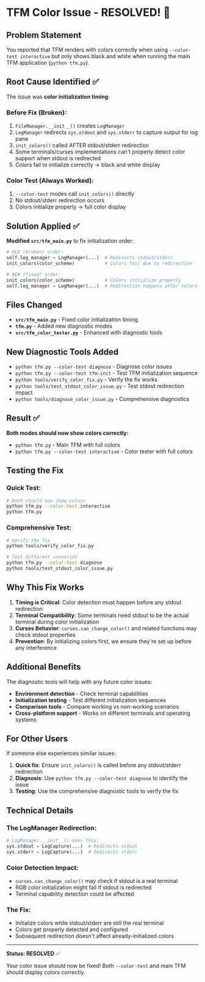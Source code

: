 # TFM Color Issue - RESOLVED! 🎉

## Problem Statement
You reported that TFM renders with colors correctly when using `--color-test interactive` but only shows black and white when running the main TFM application (`python tfm.py`).

## Root Cause Identified ✅
The issue was **color initialization timing**:

### Before Fix (Broken):
1. `FileManager.__init__()` creates `LogManager` 
2. `LogManager` redirects `sys.stdout` and `sys.stderr` to capture output for log pane
3. `init_colors()` called AFTER stdout/stderr redirection
4. Some terminals/curses implementations can't properly detect color support when stdout is redirected
5. Colors fail to initialize correctly → black and white display

### Color Test (Always Worked):
1. `--color-test` modes call `init_colors()` directly
2. No stdout/stderr redirection occurs
3. Colors initialize properly → full color display

## Solution Applied ✅

**Modified `src/tfm_main.py`** to fix initialization order:

```python
# OLD (broken) order:
self.log_manager = LogManager(...)  # Redirects stdout/stderr
init_colors(color_scheme)           # Colors fail due to redirection

# NEW (fixed) order:
init_colors(color_scheme)           # Colors initialize properly
self.log_manager = LogManager(...)  # Redirection happens after colors are set
```

## Files Changed
- **`src/tfm_main.py`** - Fixed color initialization timing
- **`tfm.py`** - Added new diagnostic modes
- **`src/tfm_color_tester.py`** - Enhanced with diagnostic tools

## New Diagnostic Tools Added
- `python tfm.py --color-test diagnose` - Diagnose color issues
- `python tfm.py --color-test tfm-init` - Test TFM initialization sequence
- `python tools/verify_color_fix.py` - Verify the fix works
- `python tools/test_stdout_color_issue.py` - Test stdout redirection impact
- `python tools/diagnose_color_issue.py` - Comprehensive diagnostics

## Result ✅
**Both modes should now show colors correctly:**
- `python tfm.py` - Main TFM with full colors
- `python tfm.py --color-test interactive` - Color tester with full colors

## Testing the Fix

### Quick Test:
```bash
# Both should now show colors
python tfm.py --color-test interactive
python tfm.py
```

### Comprehensive Test:
```bash
# Verify the fix
python tools/verify_color_fix.py

# Test different scenarios
python tfm.py --color-test diagnose
python tools/test_stdout_color_issue.py
```

## Why This Fix Works

1. **Timing is Critical**: Color detection must happen before any stdout redirection
2. **Terminal Compatibility**: Some terminals need stdout to be the actual terminal during color initialization
3. **Curses Behavior**: `curses.can_change_color()` and related functions may check stdout properties
4. **Prevention**: By initializing colors first, we ensure they're set up before any interference

## Additional Benefits

The diagnostic tools will help with any future color issues:
- **Environment detection** - Check terminal capabilities
- **Initialization testing** - Test different initialization sequences  
- **Comparison tools** - Compare working vs non-working scenarios
- **Cross-platform support** - Works on different terminals and operating systems

## For Other Users

If someone else experiences similar issues:

1. **Quick fix**: Ensure `init_colors()` is called before any stdout/stderr redirection
2. **Diagnosis**: Use `python tfm.py --color-test diagnose` to identify the issue
3. **Testing**: Use the comprehensive diagnostic tools to verify the fix

## Technical Details

### The LogManager Redirection:
```python
# LogManager.__init__() does this:
sys.stdout = LogCapture(...)  # Redirects stdout
sys.stderr = LogCapture(...)  # Redirects stderr
```

### Color Detection Impact:
- `curses.can_change_color()` may check if stdout is a real terminal
- RGB color initialization might fail if stdout is redirected
- Terminal capability detection could be affected

### The Fix:
- Initialize colors while stdout/stderr are still the real terminal
- Colors get properly detected and configured
- Subsequent redirection doesn't affect already-initialized colors

---

**Status: RESOLVED** ✅

Your color issue should now be fixed! Both `--color-test` and main TFM should display colors correctly.